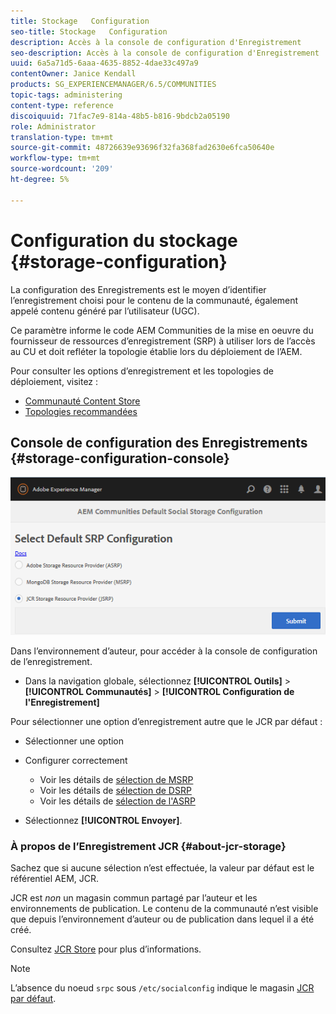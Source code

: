 ```yaml
---
title: Stockage   Configuration
seo-title: Stockage   Configuration
description: Accès à la console de configuration d'Enregistrement
seo-description: Accès à la console de configuration d'Enregistrement
uuid: 6a5a71d5-6aaa-4635-8852-4dae33c497a9
contentOwner: Janice Kendall
products: SG_EXPERIENCEMANAGER/6.5/COMMUNITIES
topic-tags: administering
content-type: reference
discoiquuid: 71fac7e9-814a-48b5-b816-9bdcb2a05190
role: Administrator
translation-type: tm+mt
source-git-commit: 48726639e93696f32fa368fad2630e6fca50640e
workflow-type: tm+mt
source-wordcount: '209'
ht-degree: 5%

---
```



# Configuration du stockage {#storage-configuration}

La configuration des Enregistrements est le moyen d’identifier l’enregistrement choisi pour le contenu de la communauté, également appelé contenu généré par l’utilisateur (UGC).

Ce paramètre informe le code AEM Communities de la mise en oeuvre du fournisseur de ressources d’enregistrement (SRP) à utiliser lors de l’accès au CU et doit refléter la topologie établie lors du déploiement de l’AEM.

Pour consulter les options d’enregistrement et les topologies de déploiement, visitez :

* [Communauté Content Store](working-with-srp.md)
* [Topologies recommandées](topologies.md)

## Console de configuration des Enregistrements {#storage-configuration-console}

![jsrp-configuration](assets/jsrp-configuration.png)

Dans l’environnement d’auteur, pour accéder à la console de configuration de l’enregistrement.

* Dans la navigation globale, sélectionnez **[!UICONTROL Outils]** > **[!UICONTROL Communautés]** > **[!UICONTROL Configuration de l&#39;Enregistrement]**

Pour sélectionner une option d’enregistrement autre que le JCR par défaut :

* Sélectionner une option
* Configurer correctement

   * Voir les détails de [sélection de MSRP](msrp.md#select-msrp)
   * Voir les détails de [sélection de DSRP](dsrp.md#select-dsrp)
   * Voir les détails de [sélection de l&#39;ASRP](asrp.md#select-asrp)

* Sélectionnez **[!UICONTROL Envoyer]**.

### À propos de l’Enregistrement JCR {#about-jcr-storage}

Sachez que si aucune sélection n’est effectuée, la valeur par défaut est le référentiel AEM, JCR.

JCR est *non* un magasin commun partagé par l’auteur et les environnements de publication. Le contenu de la communauté n’est visible que depuis l’environnement d’auteur ou de publication dans lequel il a été créé.

Consultez [JCR Store](jsrp.md) pour plus d’informations.

>[!NOTE]
>
>L’absence du noeud `srpc` sous `/etc/socialconfig` indique le magasin [JCR par défaut](jsrp.md).
